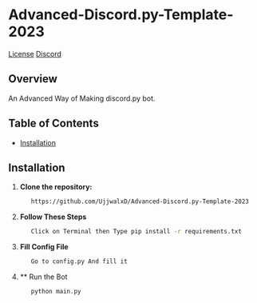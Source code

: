 # Advanced-Discord.py-Template-2023

[License](https://winkleop.me)
[Discord](https://discord.gg/winklebot)

## Overview

An Advanced Way of Making discord.py bot.

## Table of Contents

- [Installation](#installation)


## Installation

1. **Clone the repository:**
   ```bash
      https://github.com/UjjwalxD/Advanced-Discord.py-Template-2023
2. **Follow These Steps**
   ```bash
      Click on Terminal then Type pip install -r requirements.txt
3. **Fill Config File**
   ```bash
      Go to config.py And fill it
4. ** Run the Bot
   ```bash
      python main.py

